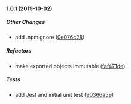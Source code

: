 #### 1.0.1 (2019-10-02)

##### Other Changes

*  add .npmignore ([0e076c28](https://github.com/tiendq/http-status/commit/0e076c282fe066becf242d88d9af590931c15301))

##### Refactors

*  make exported objects immutable ([faf471de](https://github.com/tiendq/http-status/commit/faf471dee30f2ff0eac5f0448dc5ed29cb0bd0c6))

##### Tests

*  add Jest and initial unit test ([90366a59](https://github.com/tiendq/http-status/commit/90366a59fffa7b07d8ef9cd62a4d3c39f4c74715))

